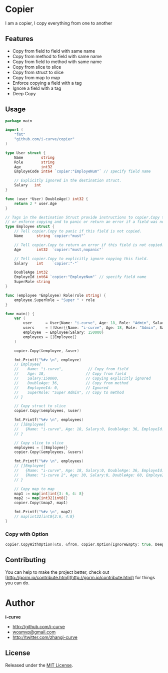 # Copier

I am a copier, I copy everything from one to another

## Features

- Copy from field to field with same name
- Copy from method to field with same name
- Copy from field to method with same name
- Copy from slice to slice
- Copy from struct to slice
- Copy from map to map
- Enforce copying a field with a tag
- Ignore a field with a tag
- Deep Copy

## Usage

```go
package main

import (
	"fmt"
	"github.com/i-curve/copier"
)

type User struct {
	Name        string
	Role        string
	Age         int32
	EmployeCode int64 `copier:"EmployeNum"` // specify field name

	// Explicitly ignored in the destination struct.
	Salary   int
}

func (user *User) DoubleAge() int32 {
	return 2 * user.Age
}

// Tags in the destination Struct provide instructions to copier.Copy to ignore
// or enforce copying and to panic or return an error if a field was not copied.
type Employee struct {
	// Tell copier.Copy to panic if this field is not copied.
	Name      string `copier:"must"`

	// Tell copier.Copy to return an error if this field is not copied.
	Age       int32  `copier:"must,nopanic"`

	// Tell copier.Copy to explicitly ignore copying this field.
	Salary    int    `copier:"-"`

	DoubleAge int32
	EmployeId int64 `copier:"EmployeNum"` // specify field name
	SuperRole string
}

func (employee *Employee) Role(role string) {
	employee.SuperRole = "Super " + role
}

func main() {
	var (
		user      = User{Name: "i-curve", Age: 18, Role: "Admin", Salary: 200000}
		users     = []User{{Name: "i-curve", Age: 18, Role: "Admin", Salary: 100000}, {Name: "i-curve 2", Age: 30, Role: "Dev", Salary: 60000}}
		employee  = Employee{Salary: 150000}
		employees = []Employee{}
	)

	copier.Copy(&employee, &user)

	fmt.Printf("%#v \n", employee)
	// Employee{
	//    Name: "i-curve",           // Copy from field
	//    Age: 18,                  // Copy from field
	//    Salary:150000,            // Copying explicitly ignored
	//    DoubleAge: 36,            // Copy from method
	//    EmployeeId: 0,            // Ignored
	//    SuperRole: "Super Admin", // Copy to method
	// }

	// Copy struct to slice
	copier.Copy(&employees, &user)

	fmt.Printf("%#v \n", employees)
	// []Employee{
	//   {Name: "i-curve", Age: 18, Salary:0, DoubleAge: 36, EmployeId: 0, SuperRole: "Super Admin"}
	// }

	// Copy slice to slice
	employees = []Employee{}
	copier.Copy(&employees, &users)

	fmt.Printf("%#v \n", employees)
	// []Employee{
	//   {Name: "i-curve", Age: 18, Salary:0, DoubleAge: 36, EmployeId: 0, SuperRole: "Super Admin"},
	//   {Name: "i-curve 2", Age: 30, Salary:0, DoubleAge: 60, EmployeId: 0, SuperRole: "Super Dev"},
	// }

 	// Copy map to map
	map1 := map[int]int{3: 6, 4: 8}
	map2 := map[int32]int8{}
	copier.Copy(&map2, map1)

	fmt.Printf("%#v \n", map2)
	// map[int32]int8{3:6, 4:8}
}
```

### Copy with Option

```go
copier.CopyWithOption(&to, &from, copier.Option{IgnoreEmpty: true, DeepCopy: true})
```

## Contributing

You can help to make the project better, check out [http://gorm.io/contribute.html](http://gorm.io/contribute.html) for things you can do.

# Author

**i-curve**

- <http://github.com/i-curve>
- <wosmvp@gmail.com>
- <http://twitter.com/zhangi-curve>

## License

Released under the [MIT License](https://github.com/i-curve/copier/blob/master/License).
